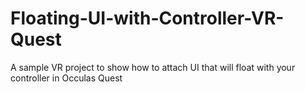 # Floating-UI-with-Controller-VR-Quest
A sample VR project to show how to attach UI that will float with your controller in Occulas Quest
